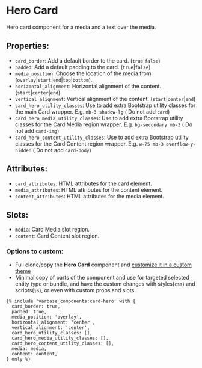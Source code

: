 # Hero Card

Hero card component for a media and a text over the media.

## Properties:
* `card_border`: Add a default border to the card. (`true`|`false`)
* `padded`: Add a default padding to the card. (`true`|`false`)
* `media_position`: Choose the location of the media from (`overlay`|`start`|`end`|`top`|`bottom`).
* `horizontal_alignment`: Horizontal alignment of the content. (`start`|`center`|`end`)
* `vertical_alignment`: Vertical alignment of the content. (`start`|`center`|`end`)
* `card_hero_utility_classes`: Use to add extra Bootstrap utility classes for the main Card wrapper. E.g. `mb-3 shadow-lg` ( Do not add `card`)
* `card_hero_media_utility_classes`: Use to add extra Bootstrap utility classes for the Card Media region wrapper. E.g. `bg-secondary mb-3` ( Do not add `card-img`)
* `card_hero_content_utility_classes`: Use to add extra Bootstrap utility classes for the Card Content region wrapper. E.g. `w-75 mb-3 overflow-y-hidden`  ( Do not add `card-body`)

## Attributes:
* `card_attributes`: HTML attributes for the card element.
* `media_attributes`: HTML attributes for the content element.
* `content_attributes`: HTML attributes for the media element.

## Slots:
* `media`: Card Media slot region.
* `content`: Card Content slot region.

### Options to custom:
- Full clone/copy the **Hero Card** component and [customize it in a custom theme](https://docs.varbase.vardot.com/v/10.0.x/developers/theme-development-with-varbase/customize-a-varbase-sdc-component-in-a-custom-theme)
- Minimal copy of parts of the component and use for targeted selected entity type or bundle, and have the custom changes with styles(`css`) and scripts(`js`), or even with custom props and slots.
```
{% include 'varbase_components:card-hero' with {
  card_border: true,
  padded: true,
  media_position: 'overlay',
  horizontal_alignment: 'center',
  vertical_alignment: 'center',
  card_hero_utility_classes: [],
  card_hero_media_utility_classes: [],
  card_hero_content_utility_classes: [],
  media: media,
  content: content,
} only %}
```
